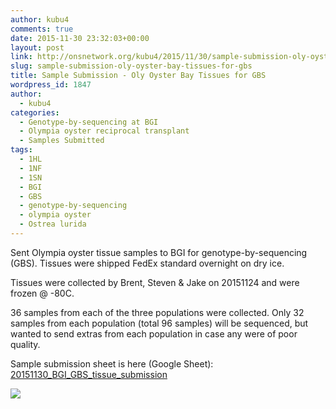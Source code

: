 ```yaml
---
author: kubu4
comments: true
date: 2015-11-30 23:32:03+00:00
layout: post
link: http://onsnetwork.org/kubu4/2015/11/30/sample-submission-oly-oyster-bay-tissues-for-gbs/
slug: sample-submission-oly-oyster-bay-tissues-for-gbs
title: Sample Submission - Oly Oyster Bay Tissues for GBS
wordpress_id: 1847
author:
  - kubu4
categories:
  - Genotype-by-sequencing at BGI
  - Olympia oyster reciprocal transplant
  - Samples Submitted
tags:
  - 1HL
  - 1NF
  - 1SN
  - BGI
  - GBS
  - genotype-by-sequencing
  - olympia oyster
  - Ostrea lurida
---
```


Sent Olympia oyster tissue samples to BGI for genotype-by-sequencing (GBS). Tissues were shipped FedEx standard overnight on dry ice.

Tissues were collected by Brent, Steven & Jake on 20151124 and were frozen @ -80C.

36 samples from each of the three populations were collected. Only 32 samples from each population (total 96 samples) will be sequenced, but wanted to send extras from each population in case any were of poor quality.

Sample submission sheet is here (Google Sheet): [20151130_BGI_GBS_tissue_submission](https://docs.google.com/spreadsheets/d/1K3kBfFd-__DYB4OROcDBXyj_TGPpAWLAzXpReviuMAQ/edit?usp=sharing)

[![](http://eagle.fish.washington.edu/Arabidopsis/20151130_oly_tissue_gbs_bgi.JPG)](http://eagle.fish.washington.edu/Arabidopsis/20151130_oly_tissue_gbs_bgi.JPG)

